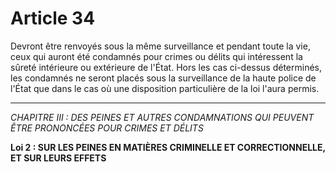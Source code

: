 # Article 34
Devront être renvoyés sous la même surveillance et pendant toute la vie,
ceux qui auront été condamnés pour crimes ou délits qui intéressent la sûreté
intérieure ou extérieure de l'État.
Hors les cas ci-dessus déterminés, les condamnés ne seront placés sous la surveillance
de la haute police de l'État que dans le cas où une disposition particulière de la loi l'aura permis.
***
*CHAPITRE III : DES PEINES ET AUTRES CONDAMNATIONS QUI PEUVENT ÊTRE PRONONCÉES POUR CRIMES ET DÉLITS*

**Loi 2 : SUR LES PEINES EN MATIÈRES CRIMINELLE ET CORRECTIONNELLE, ET SUR LEURS EFFETS**